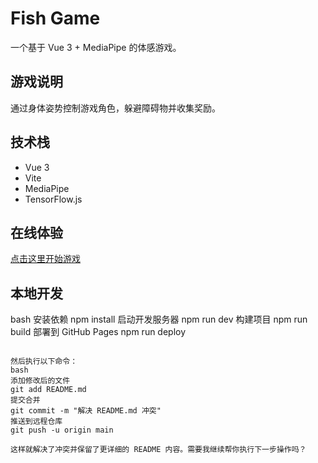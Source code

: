 # Fish Game

一个基于 Vue 3 + MediaPipe 的体感游戏。

## 游戏说明
通过身体姿势控制游戏角色，躲避障碍物并收集奖励。

## 技术栈
- Vue 3
- Vite
- MediaPipe
- TensorFlow.js

## 在线体验
[点击这里开始游戏](https://1361683218.github.io/FishGame/)

## 本地开发
bash
安装依赖
npm install
启动开发服务器
npm run dev
构建项目
npm run build
部署到 GitHub Pages
npm run deploy
```

然后执行以下命令：
bash
添加修改后的文件
git add README.md
提交合并
git commit -m "解决 README.md 冲突"
推送到远程仓库
git push -u origin main

这样就解决了冲突并保留了更详细的 README 内容。需要我继续帮你执行下一步操作吗？